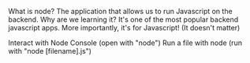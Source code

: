 What is node? The application that allows us to run Javascript on the backend.
Why are we learning it? It's one of the most popular backend javascript apps.
  More importantly, it's for Javascript!
(It doesn't matter)

Interact with Node Console (open with "node")
Run a file with node (run with "node [filename].js")